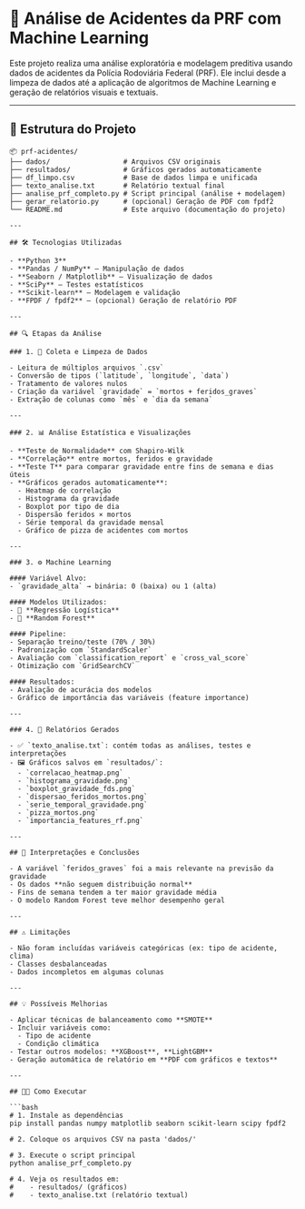 # 🚨 Análise de Acidentes da PRF com Machine Learning

Este projeto realiza uma análise exploratória e modelagem preditiva usando dados de acidentes da Polícia Rodoviária Federal (PRF). Ele inclui desde a limpeza de dados até a aplicação de algoritmos de Machine Learning e geração de relatórios visuais e textuais.

---

## 📁 Estrutura do Projeto

```text
📦 prf-acidentes/
├── dados/                  # Arquivos CSV originais
├── resultados/             # Gráficos gerados automaticamente
├── df_limpo.csv            # Base de dados limpa e unificada
├── texto_analise.txt       # Relatório textual final
├── analise_prf_completo.py # Script principal (análise + modelagem)
├── gerar_relatorio.py      # (opcional) Geração de PDF com fpdf2
└── README.md               # Este arquivo (documentação do projeto)

---

## 🛠️ Tecnologias Utilizadas

- **Python 3**
- **Pandas / NumPy** – Manipulação de dados
- **Seaborn / Matplotlib** – Visualização de dados
- **SciPy** – Testes estatísticos
- **Scikit-learn** – Modelagem e validação
- **FPDF / fpdf2** – (opcional) Geração de relatório PDF

---

## 🔍 Etapas da Análise

### 1. 📂 Coleta e Limpeza de Dados

- Leitura de múltiplos arquivos `.csv`
- Conversão de tipos (`latitude`, `longitude`, `data`)
- Tratamento de valores nulos
- Criação da variável `gravidade` = `mortos + feridos_graves`
- Extração de colunas como `mês` e `dia da semana`

---

### 2. 📊 Análise Estatística e Visualizações

- **Teste de Normalidade** com Shapiro-Wilk
- **Correlação** entre mortos, feridos e gravidade
- **Teste T** para comparar gravidade entre fins de semana e dias úteis
- **Gráficos gerados automaticamente**:
  - Heatmap de correlação
  - Histograma da gravidade
  - Boxplot por tipo de dia
  - Dispersão feridos × mortos
  - Série temporal da gravidade mensal
  - Gráfico de pizza de acidentes com mortos

---

### 3. ⚙️ Machine Learning

#### Variável Alvo:
- `gravidade_alta` → binária: 0 (baixa) ou 1 (alta)

#### Modelos Utilizados:
- 🔵 **Regressão Logística**
- 🌲 **Random Forest**

#### Pipeline:
- Separação treino/teste (70% / 30%)
- Padronização com `StandardScaler`
- Avaliação com `classification_report` e `cross_val_score`
- Otimização com `GridSearchCV`

#### Resultados:
- Avaliação de acurácia dos modelos
- Gráfico de importância das variáveis (feature importance)

---

### 4. 📝 Relatórios Gerados

- ✅ `texto_analise.txt`: contém todas as análises, testes e interpretações
- 🖼️ Gráficos salvos em `resultados/`:
  - `correlacao_heatmap.png`
  - `histograma_gravidade.png`
  - `boxplot_gravidade_fds.png`
  - `dispersao_feridos_mortos.png`
  - `serie_temporal_gravidade.png`
  - `pizza_mortos.png`
  - `importancia_features_rf.png`

---

## 📌 Interpretações e Conclusões

- A variável `feridos_graves` foi a mais relevante na previsão da gravidade
- Os dados **não seguem distribuição normal**
- Fins de semana tendem a ter maior gravidade média
- O modelo Random Forest teve melhor desempenho geral

---

## ⚠️ Limitações

- Não foram incluídas variáveis categóricas (ex: tipo de acidente, clima)
- Classes desbalanceadas
- Dados incompletos em algumas colunas

---

## 💡 Possíveis Melhorias

- Aplicar técnicas de balanceamento como **SMOTE**
- Incluir variáveis como:
  - Tipo de acidente
  - Condição climática
- Testar outros modelos: **XGBoost**, **LightGBM**
- Geração automática de relatório em **PDF com gráficos e textos**

---

## 👩‍💻 Como Executar

```bash
# 1. Instale as dependências
pip install pandas numpy matplotlib seaborn scikit-learn scipy fpdf2

# 2. Coloque os arquivos CSV na pasta 'dados/'

# 3. Execute o script principal
python analise_prf_completo.py

# 4. Veja os resultados em:
#    - resultados/ (gráficos)
#    - texto_analise.txt (relatório textual)


